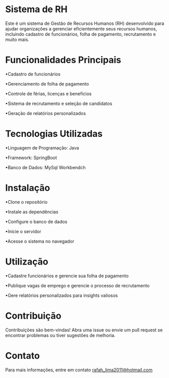 
# Sistema de RH


Este é um sistema de Gestão de Recursos Humanos (RH) desenvolvido para ajudar organizações a gerenciar eficientemente seus recursos humanos, incluindo cadastro de funcionários, folha de pagamento, recrutamento e muito mais.


# Funcionalidades Principais

•Cadastro de funcionários

•Gerenciamento de folha de pagamento

•Controle de férias, licenças e benefícios

•Sistema de recrutamento e seleção de candidatos

•Geração de relatórios personalizados


# Tecnologias Utilizadas

•Linguagem de Programação: Java  

•Framework: SpringBoot

•Banco de Dados: MySql Workbendch


# Instalação

•Clone o repositório

•Instale as dependências

•Configure o banco de dados

•Inicie o servidor

•Acesse o sistema no navegador


# Utilização

•Cadastre funcionários e gerencie sua folha de pagamento

•Publique vagas de emprego e gerencie o processo de recrutamento

•Gere relatórios personalizados para insights valiosos


# Contribuição

Contribuições são bem-vindas! Abra uma issue ou envie um pull request se encontrar problemas ou tiver sugestões de melhoria.


# Contato

Para mais informações, entre em contato rafah_lima2011@hotmail.com
